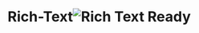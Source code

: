 # Rich-Text![Rich Text Ready](https://user-images.githubusercontent.com/65995110/153690808-e69d95a9-4db7-46d4-8f56-3fba2db23bc8.gif)
